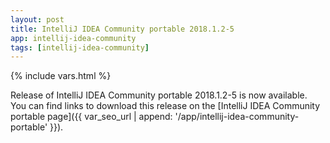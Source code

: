 ```yaml
---
layout: post
title: IntelliJ IDEA Community portable 2018.1.2-5
app: intellij-idea-community
tags: [intellij-idea-community]
---
```

{% include vars.html %}

Release of IntelliJ IDEA Community portable 2018.1.2-5 is now available.<br />
You can find links to download this release on the [IntelliJ IDEA Community portable page]({{ var_seo_url | append: '/app/intellij-idea-community-portable' }}).